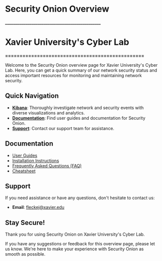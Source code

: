 # **Security Onion Overview**
**_______________________________________________**
# **Xavier University's Cyber Lab**

**================================================**

Welcome to the Security Onion overview page for Xavier University's Cyber Lab. Here, you can get a quick summary of our network security status and access important resources for monitoring and maintaining network security.

## Quick Navigation

- [**Kibana**](https://172.16.1.25/kibana): Thoroughly investigate network and security events with diverse visualizations and analytics.
- [**Documentation**](#documentation): Find user guides and documentation for Security Onion.
- [**Support**](#support): Contact our support team for assistance.


## Documentation

- [User Guides](user-guides.md)
- [Installation Instructions](installation-instructions.md)
- [Frequently Asked Questions (FAQ)](faq.md)
- [Cheatsheet](https://172.16.1.25/docs/cheatsheet.pdf)

## Support

If you need assistance or have any questions, don't hesitate to contact us:

- **Email**: fleckej@xavier.edu

## Stay Secure!
Thank you for using Security Onion on Xavier University's Cyber Lab.

If you have any suggestions or feedback for this overview page, please let us know. We're here to make your experience with Security Onion as smooth as possible.